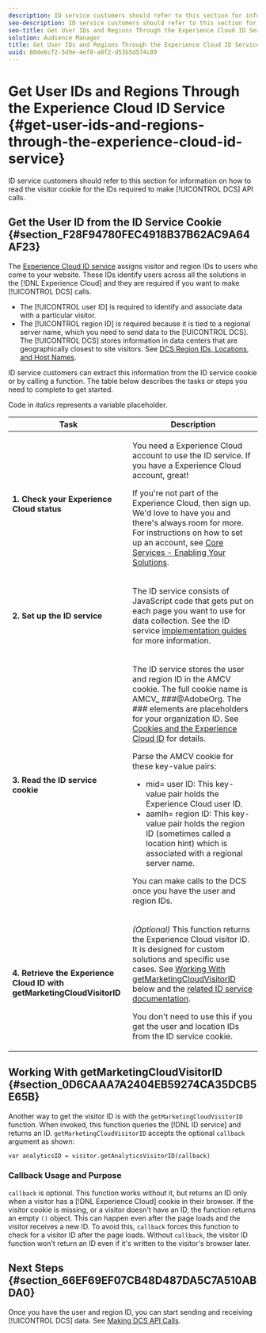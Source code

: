 ```yaml
---
description: ID service customers should refer to this section for information on how to read the visitor cookie for the IDs required to make DCS API calls.
seo-description: ID service customers should refer to this section for information on how to read the visitor cookie for the IDs required to make DCS API calls.
seo-title: Get User IDs and Regions Through the Experience Cloud ID Service
solution: Audience Manager
title: Get User IDs and Regions Through the Experience Cloud ID Service
uuid: 80de6cf2-5d9e-4ef8-a0f2-d53b5d574c89
---
```


# Get User IDs and Regions Through the Experience Cloud ID Service {#get-user-ids-and-regions-through-the-experience-cloud-id-service}

ID service customers should refer to this section for information on how to read the visitor cookie for the IDs required to make [!UICONTROL DCS] API calls.

## Get the User ID from the ID Service Cookie {#section_F28F94780FEC4918B37B62AC9A64AF23}

The [Experience Cloud ID service](https://marketing.adobe.com/resources/help/en_US/mcvid/) assigns visitor and region IDs to users who come to your website. These IDs identify users across all the solutions in the [!DNL Experience Cloud] and they are required if you want to make [!UICONTROL DCS] calls.

* The [!UICONTROL user ID] is required to identify and associate data with a particular visitor.
* The [!UICONTROL region ID] is required because it is tied to a regional server name, which you need to send data to the [!UICONTROL DCS]. The [!UICONTROL DCS] stores information in data centers that are geographically closest to site visitors. See [DCS Region IDs, Locations, and Host Names](../../../api/dcs-intro/dcs-api-reference/dcs-regions.md#concept_01C1E017A6694D1EAF9BF65BFFA54091).

ID service customers can extract this information from the ID service cookie or by calling a function. The table below describes the tasks or steps you need to complete to get started.

Code in *italics* represents a variable placeholder.

<table id="table_660EBE1C24DD4FBE9DCE5191836C9135"> 
 <thead> 
  <tr> 
   <th colname="col1" class="entry"> Task </th> 
   <th colname="col2" class="entry"> Description </th> 
  </tr> 
 </thead>
 <tbody> 
  <tr> 
   <td colname="col1"> <p> <b>1. Check your <span class="keyword"> Experience Cloud</span> status</b> </p> </td> 
   <td colname="col2"> <p>You need a <span class="keyword"> Experience Cloud</span> account to use the ID service. If you have a <span class="keyword"> Experience Cloud</span> account, great! </p> <p> If you're not part of the <span class="keyword"> Experience Cloud</span>, then sign up. We'd love to have you and there's always room for more. For instructions on how to set up an account, see <a href="https://marketing.adobe.com/resources/help/en_US/mcloud/?f=core_services.html" format="https" scope="external"> Core Services - Enabling Your Solutions</a>. </p> </td> 
  </tr> 
  <tr> 
   <td colname="col1"> <p> <b>2. Set up the <span class="keyword"> ID service</span></b> </p> </td> 
   <td colname="col2"> <p>The <span class="keyword"> ID service</span> consists of JavaScript code that gets put on each page you want to use for data collection. See the ID service <a href="https://marketing.adobe.com/resources/help/en_US/mcvid/mcvid-implementation-guides.html" format="https" scope="external"> implementation guides</a> for more information. </p> </td> 
  </tr> 
  <tr> 
   <td colname="col1"> <p> <b>3. Read the <span class="keyword"> ID service</span> cookie</b> </p> </td> 
   <td colname="col2"> <p>The <span class="keyword"> ID service</span> stores the user and region ID in the AMCV cookie. The full cookie name is <span class="codeph">AMCV_<span class="varname"> ###</span>@AdobeOrg</span>. The <span class="codeph"><span class="varname"> ###</span></span> elements are placeholders for your organization ID. See <a href="https://marketing.adobe.com/resources/help/en_US/mcvid/mcvid_cookies.html" format="https" scope="external"> Cookies and the Experience Cloud ID</a> for details. </p> <p>Parse the AMCV cookie for these key-value pairs: </p> <p> 
     <ul id="ul_502ECFCDDD084D448B5EDC4E5C0909C1"> 
      <li id="li_662FFA36AC854E699D50A183B161D654"> <span class="codeph">mid=<span class="varname"> user ID</span></span>: This key-value pair holds the <span class="keyword"> Experience Cloud</span> user ID. </li> 
      <li id="li_65422233187B4217B50DC52DBD58F404"> <span class="codeph">aamlh=<span class="varname"> region ID</span></span>: This key-value pair holds the region ID (sometimes called a <span class="term"> location hint</span>) which is associated with a regional server name. </li> 
     </ul> </p> <p>You can make calls to the <span class="wintitle"> DCS</span> once you have the user and region IDs. </p> </td> 
  </tr> 
  <tr> 
   <td colname="col1"> <p> <b>4. Retrieve the <span class="keyword"> Experience Cloud ID</span> with getMarketingCloudVisitorID</b> </p> </td> 
   <td colname="col2"> <p><i>(Optional)</i> This function returns the <span class="keyword"> Experience Cloud</span> visitor ID. It is designed for custom solutions and specific use cases. See <a href="../../../api/dcs-intro/dcs-s2s/dcs-mcid-ids.md#section_0D6CAAA7A2404EB59274CA35DCB5E65B"> Working With getMarketingCloudVisitorID</a> below and the <a href="https://marketing.adobe.com/resources/help/en_US/mcvid/mcvid-getmcvid.html" format="https" scope="external"> related ID service documentation</a>. </p> <p>You don't need to use this if you get the user and location IDs from the ID service cookie. </p> </td> 
  </tr> 
 </tbody> 
</table>

## Working With getMarketingCloudVisitorID {#section_0D6CAAA7A2404EB59274CA35DCB5E65B}

Another way to get the visitor ID is with the `getMarketingCloudVisitorID` function. When invoked, this function queries the [!DNL ID service] and returns an ID. `getMarketingCloudVisitorID` accepts the optional `callback` argument as shown:

`var analyticsID = visitor.getAnalyticsVisitorID(callback)`

### Callback Usage and Purpose

`callback` is optional. This function works without it, but returns an ID only when a visitor has a [!DNL Experience Cloud] cookie in their browser. If the visitor cookie is missing, or a visitor doesn't have an ID, the function returns an empty `()` object. This can happen even after the page loads and the visitor receives a new ID. To avoid this, `callback` forces this function to check for a visitor ID after the page loads. Without `callback`, the visitor ID function won't return an ID even if it's written to the visitor's browser later.

## Next Steps {#section_66EF69EF07CB48D487DA5C7A510ABDA0}

Once you have the user and region ID, you can start sending and receiving [!UICONTROL DCS] data. See [Making DCS API Calls](../../../api/dcs-intro/dcs-s2s/dcs-s2s-calls.md#concept_57686178E4174EE1A952E0E51BC8A52C).